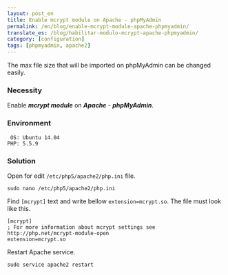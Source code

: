 ```yaml
---
layout: post_en
title: Enable mcrypt module on Apache - phpMyAdmin
permalink: /en/blog/enable-mcrypt-module-apache-phpmyadmin/
translate_es: /blog/habilitar-modulo-mcrypt-apache-phpmyadmin/
category: [configuration]
tags: [phpmyadmin, apache2]
---
```


The max file size that will be imported on phpMyAdmin can be changed easily.

### Necessity

Enable **_mcrypt module_** on **_Apache_** - **_phpMyAdmin_**.

### Environment

```
 OS: Ubuntu 14.04
PHP: 5.5.9
```

### Solution

Open for edit `/etc/php5/apache2/php.ini` file.

```
sudo nano /etc/php5/apache2/php.ini
```

Find `[mcrypt]` text and write bellow `extension=mcrypt.so`. The file must look like this.

```
[mcrypt]
; For more information about mcrypt settings see http://php.net/mcrypt-module-open
extension=mcrypt.so
```

Restart Apache service.

```
sudo service apache2 restart
```
